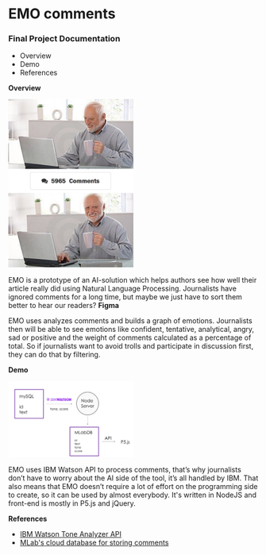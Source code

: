 # EMO comments

### Final Project Documentation
* Overview
* Demo
* References

**Overview**

<img src="/images/dude.png" width="50%">

EMO is a prototype of an AI-solution which helps authors see how well their article really did using Natural Language Processing. Journalists have ignored comments for a long time, but maybe we just have to sort them better to hear our readers?
**Figma**

EMO uses analyzes comments and builds a graph of emotions. Journalists then will be able to see emotions like confident, tentative, analytical, angry, sad or positive and the weight of comments calculated as a percentage of total. So if journalists want to avoid trolls and participate in discussion first, they can do that by filtering.

**Demo**

<img src="/images/scheme.png" width="50%">

EMO uses IBM Watson API to process comments, that’s why journalists don’t have to worry about the AI side of the tool, it’s all handled by IBM. That also means that EMO doesn’t require a lot of effort on the programming side to create, so it can be used by almost everybody. It's written in NodeJS and front-end is mostly in P5.js and jQuery.


**References**

* [IBM Watson Tone Analyzer API](https://www.ibm.com/watson/developercloud/tone-analyzer/api/v3/#post-tone)
* [MLab's cloud database for storing comments](https://www.mlab.com) 